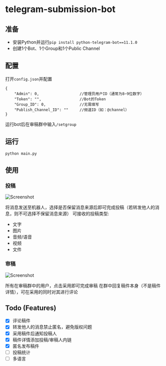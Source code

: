 # telegram-submission-bot

## 准备
* 安装Python并运行`pip install python-telegram-bot==11.1.0`
* 创建1个Bot、1个Group和1个Public Channel

## 配置
打开`config.json`并配置
```
{
    "Admin": 0,                  //管理员用户ID（通常为8~9位数字）
    "Token": "",                 //Bot的Token
    "Group_ID": 0,               //无需填写
    "Publish_Channel_ID": ""     //频道ID（如：@channel）
}
```
运行bot后在审稿群中输入`/setgroup`

## 运行
```
python main.py
```

## 使用
### 投稿
![Screenshot](https://github.com/Netrvin/telegram-submission-bot/raw/master/Readme_Img/Screenshot1.jpg)

将消息发送至机器人，选择是否保留消息来源后即可完成投稿（若转发他人的消息，则不可选择不保留消息来源）
可接收的投稿类型:
* 文字
* 图片
* 音频/语音
* 视频
* 文件

### 审稿
![Screenshot](https://github.com/Netrvin/telegram-submission-bot/raw/master/Readme_Img/Screenshot2.jpg)

所有在审稿群中的用户，点击采用即可完成审稿
在群中回复稿件本身（不是稿件详情），可在采用的同时对其进行评论

## Todo (Features)
- [x] 评论稿件
- [x] 转发他人的消息禁止匿名，避免版权问题
- [x] 采用稿件后通知投稿人
- [x] 稿件详情添加投稿/审稿人内链
- [x] 匿名发布稿件
- [ ] 投稿统计
- [ ] 多语言
